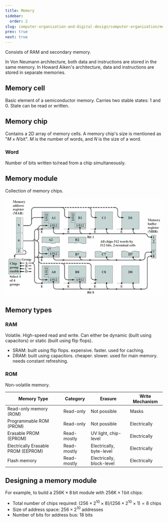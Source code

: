 ```yaml
---
title: Memory
sidebar:
  order: 2
slug: computer-organization-and-digital-design/computer-organization/memory
prev: true
next: true
---
```


Consists of RAM and secondary memory.

In Von Neumann architecture, both data and instructions are stored in the same memory. In Howard Aiken's architecture, data and instructions are stored in separate memories.

## Memory cell

Basic element of a semiconductor memory. Carries two stable states: 1 and 0. State can be read or written.

## Memory chip

Contains a 2D array of memory cells. A memory chip's size is mentioned as "$M \times N\,\text{bit}$". $M$ is the number of words, and $N$ is the size of a word.

### Word

Number of bits written to/read from a chip simultaneously.

## Memory module

Collection of memory chips.

<figure style="max-width: 700px; margin: 10px auto;">

![Memory module organization](../../../../images/codd/memory-module-organization.jpg)

</figure>

## Memory types

### RAM

Volatile. High-speed read and write. Can either be dynamic (built using capacitors) or static (built using flip flops).

- SRAM: built using flip flops. expensive. faster. used for caching.
- DRAM: built using capacitors. cheaper. slower. used for main memory. needs constant refreshing.

### ROM

Non-volatile memory.

| Memory Type                         | Category    | Erasure                   | Write Mechanism |
| ----------------------------------- | ----------- | ------------------------- | --------------- |
| Read-only memory (ROM)              | Read-only   | Not possible              | Masks           |
| Programmable ROM (PROM)             | Read-only   | Not possible              | Electrically    |
| Erasable PROM (EPROM)               | Read-mostly | UV light, chip-level      | Electrically    |
| Electrically Erasable PROM (EEPROM) | Read-mostly | Electrically, byte-level  | Electrically    |
| Flash memory                        | Read-mostly | Electrically, block-level | Electrically    |

## Designing a memory module

For example, to build a $256\text{K}\times 8\,\text{bit}$ module with $256\text{K}\times 1\,\text{bit}$ chips:

- Total number of chips required: $(256 \times 2^{10} \times 8) / (256 \times 2^{10} \times 1) = 8$ chips
- Size of address space: $256\times 2^{10}$ addresses
- Number of bits for address bus: $18$ bits
